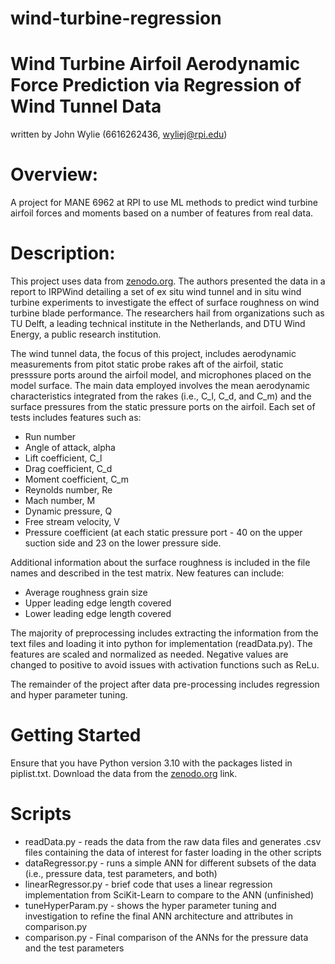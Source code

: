 # wind-turbine-regression
# Wind Turbine Airfoil Aerodynamic Force Prediction via Regression of Wind Tunnel Data
written by John Wylie (6616262436, wyliej@rpi.edu)

# Overview:
A project for MANE 6962 at RPI to use ML methods to predict wind turbine airfoil forces and moments based on a number of features from real data.

# Description:
This project uses data from [zenodo.org](https://zenodo.org/record/3482801). The authors presented the data in a report to IRPWind detailing a set of ex situ wind tunnel and in situ wind turbine experiments to investigate the effect of surface roughness on wind turbine blade performance. The researchers hail from organizations such as TU Delft, a leading technical institute in the Netherlands, and DTU Wind Energy, a public research institution.

The wind tunnel data, the focus of this project, includes aerodynamic measurements from pitot static probe rakes aft of the airfoil, static presssure ports around the airfoil model, and microphones placed on the model surface. The main data employed involves the mean aerodynamic characteristics integrated from the rakes (i.e., C_l, C_d, and C_m) and the surface pressures from the static pressure ports on the airfoil. Each set of tests includes features such as: 
* Run number
* Angle of attack, alpha
* Lift coefficient, C_l
* Drag coefficient, C_d
* Moment coefficient, C_m
* Reynolds number, Re
* Mach number, M
* Dynamic pressure, Q
* Free stream velocity, V
* Pressure coefficient (at each static pressure port - 40 on the upper suction side and 23 on the lower pressure side.

Additional information about the surface roughness is included in the file names and described in the test matrix. New features can include:
* Average roughness grain size
* Upper leading edge length covered
* Lower leading edge length covered

The majority of preprocessing includes extracting the information from the text files and loading it into python for implementation (readData.py). The features are scaled and normalized as needed. Negative values are changed to positive to avoid issues with activation functions such as ReLu. 

The remainder of the project after data pre-processing includes regression and hyper parameter tuning.

# Getting Started
Ensure that you have Python version 3.10 with the packages listed in piplist.txt. Download the data from the [zenodo.org](https://zenodo.org/record/3482801) link.

# Scripts
* readData.py - reads the data from the raw data files and generates .csv files containing the data of interest for faster loading in the other scripts
* dataRegressor.py - runs a simple ANN for different subsets of the data (i.e., pressure data, test parameters, and both)
* linearRegressor.py - brief code that uses a linear regression implementation from SciKit-Learn to compare to the ANN (unfinished)
* tuneHyperParam.py - shows the hyper parameter tuning and investigation to refine the final ANN architecture and attributes in comparison.py
* comparison.py - Final comparison of the ANNs for the pressure data and the test parameters

